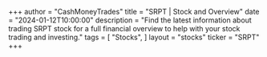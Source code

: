 +++
author = "CashMoneyTrades"
title = "SRPT | Stock and Overview"
date = "2024-01-12T10:00:00"
description = "Find the latest information about trading SRPT stock for a full financial overview to help with your stock trading and investing."
tags = [
"Stocks",
]
layout = "stocks"
ticker = "SRPT"
+++
        


    
        